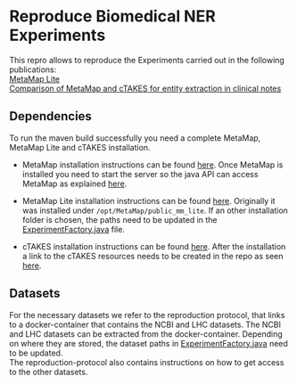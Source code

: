 # Reproduce Biomedical NER Experiments

This repro allows to reproduce the Experiments carried out in the following publications:  
[MetaMap Lite](https://academic.oup.com/jamia/article/24/4/841/2961848)  
[Comparison of MetaMap and cTAKES for entity extraction in clinical notes](https://www.ncbi.nlm.nih.gov/pmc/articles/PMC6157281/)  

## Dependencies
To run the maven build successfully you need a complete MetaMap, MetaMap Lite and cTAKES installation.
* MetaMap installation instructions can be found [here](https://metamap.nlm.nih.gov/JavaApi.shtml). Once MetaMap is installed you need to start the server so the java API can access MetaMap as explained [here](https://metamap.nlm.nih.gov/Docs/README_javaapi.shtml).

* MetaMap Lite installation instructions can be found [here](https://metamap.nlm.nih.gov/MetaMapLite.shtml). Originally it was installed under `/opt/MetaMap/public_mm_lite`. If an other installation folder is chosen, the paths need to be updated in the [ExperimentFactory.java](src/main/java/biomed/ner/evaluation/ExperimentFactory.java) file.

* cTAKES installation instructions can be found [here](https://cwiki.apache.org/confluence/display/CTAKES/cTAKES+4.0+User+Install+Guide). After the installation a link to the cTAKES resources needs to be created in the repo as seen [here](src/main/resources).


## Datasets

For the necessary datasets we refer to the reproduction protocol, that links to a docker-container that contains the NCBI and LHC datasets.
The NCBI and LHC datasets can be extracted from the docker-container. Depending on where they are stored, the dataset paths in [ExperimentFactory.java](src/main/java/biomed/ner/evaluation/ExperimentFactory.java) need to be updated.  
The reproduction-protocol also contains instructions on how to get access to the other datasets. 

[//]: # "## Map DUI to CUI"
[//]: # "https://ii.nlm.nih.gov/MRCOC/MRCOC_Doc_2016.pd " 
[//]: # "`grep '|MSH|MH|' MRCONSO.RRF | grep |ENG| | cut -d'|' -f1,14,15 > MHcui`"

[//]: # "## Map OMIM to CUI"
[//]: # "`grep '|OMIM|' MRCONSO.RRF | grep |ENG| | cut -d'|' -f1,14,15 | grep -v |MTHU | grep -vE \|[0-9]*\.[0-9]*\| > OMIMcui`"

[//]: # "## Map MSH CUI to CUI"
[//]: # "`grep '|MSH|NM|' MRCONSO.RRF | grep |ENG| | cut -d'|' -f1,14,15 | grep -E '\|C[0-9]{1,6}\|' > MHCcui"

[//]: # "# TODOS"

[//]: # "Snomed Resources `org/apache/ctakes/dictionary/lookup/fast/sno_rx_16ab.xml`"
[//]: # "needs to be changed line :  `<property key=jdbcUrl value=jdbc:hsqldb:file:src/main/resources/org/apache/ctakes/dictionary/lookup/fast/sno_rx_16ab/sno_rx_16ab/>`"
